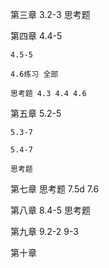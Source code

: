 第三章
    3.2-3
    思考题

第四章
    4.4-5

    4.5-5

    4.6练习 全部

    思考题 4.3 4.4 4.6


第五章
    5.2-5

    5.3-7

    5.4-7

    思考题

第七章
    思考题 7.5d 7.6


第八章
    8.4-5
    思考题

第九章
    9.2-2
    9-3

第十章